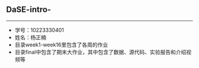 ##  DaSE-intro-
***
- 学号：10223330401
- 姓名：杨正楠
- 目录week1-week16里包含了各周的作业
- 目录final中包含了期末大作业，其中包含了数据、源代码、实验报告和介绍视频等
